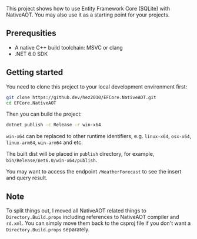 This project shows how to use Entity Framework Core (SQLite) with NativeAOT. You may also use it as a starting point for your projects.

## Prerequsities
- A native C++ build toolchain: MSVC or clang
- .NET 6.0 SDK

## Getting started
You need to clone this project to your local development environment first:

```bash
git clone https://github.dev/hez2010/EFCore.NativeAOT.git
cd EFCore.NativeAOT
```

Then you can build the project:

```bash
dotnet publish -c Release -r win-x64
```

`win-x64` can be replaced to other runtime identifiers, e.g. `linux-x64`, `osx-x64`, `linux-arm64`, `win-arm64` and etc.

The built dist will be placed in `publish` directory, for example,  `bin/Release/net6.0/win-x64/publish`.

You may want to access the endpoint `/WeatherForecast` to see the insert and query result.

## Note
To split things out, I moved all NativeAOT related things to `Directory.Build.props` including references to NativeAOT compiler and `rd.xml`. You can simply move them back to the csproj file if you don't want a `Directory.Build.props` separately. 

